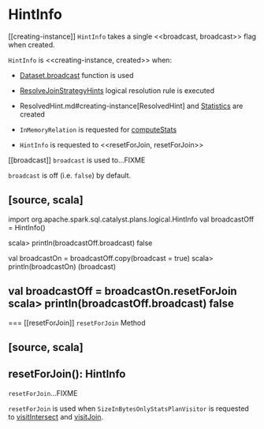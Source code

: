# HintInfo

[[creating-instance]]
`HintInfo` takes a single <<broadcast, broadcast>> flag when created.

`HintInfo` is <<creating-instance, created>> when:

* [Dataset.broadcast](../spark-sql-functions.md#broadcast) function is used

* [ResolveJoinStrategyHints](../logical-analysis-rules/ResolveJoinStrategyHints.md) logical resolution rule is executed

* ResolvedHint.md#creating-instance[ResolvedHint] and [Statistics](Statistics.md) are created

* `InMemoryRelation` is requested for [computeStats](InMemoryRelation.md#computeStats)

* `HintInfo` is requested to <<resetForJoin, resetForJoin>>

[[broadcast]]
`broadcast` is used to...FIXME

`broadcast` is off (i.e. `false`) by default.

[source, scala]
----
import org.apache.spark.sql.catalyst.plans.logical.HintInfo
val broadcastOff = HintInfo()

scala> println(broadcastOff.broadcast)
false

val broadcastOn = broadcastOff.copy(broadcast = true)
scala> println(broadcastOn)
(broadcast)

val broadcastOff = broadcastOn.resetForJoin
scala> println(broadcastOff.broadcast)
false
----

=== [[resetForJoin]] `resetForJoin` Method

[source, scala]
----
resetForJoin(): HintInfo
----

`resetForJoin`...FIXME

`resetForJoin` is used when `SizeInBytesOnlyStatsPlanVisitor` is requested to [visitIntersect](SizeInBytesOnlyStatsPlanVisitor.md#visitIntersect) and [visitJoin](SizeInBytesOnlyStatsPlanVisitor.md#visitJoin).
